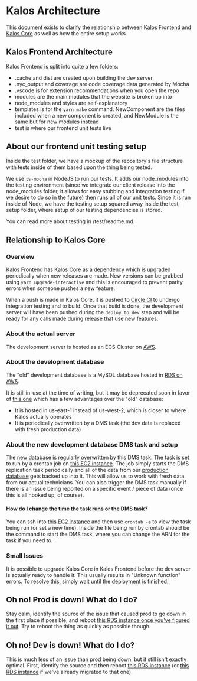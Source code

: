 # Kalos Architecture

This document exists to clarify the relationship between Kalos Frontend and [Kalos Core](https://github.com/rmilejcz/kalos-core) as well as how the entire setup works.

## Kalos Frontend Architecture

Kalos Frontend is split into quite a few folders:

- .cache and dist are created upon building the dev server
- .nyc_output and coverage are code coverage data generated by Mocha
- .vscode is for extension recommendations when you open the repo
- modules are the main modules that the website is broken up into
- node_modules and styles are self-explanatory
- templates is for the `yarn make` command. NewComponent are the files included when a new component is created, and NewModule is the same but for new modules instead
- test is where our frontend unit tests live

## About our frontend unit testing setup

Inside the test folder, we have a mockup of the repository's file structure with tests inside of them based upon the thing being tested.

We use `ts-mocha` in NodeJS to run our tests. It adds our node_modules into the testing environment (since we integrate our client release into the node_modules folder, it allows for easy stubbing and integration testing if we desire to do so in the future) then runs all of our unit tests. Since it is run inside of Node, we have the testing setup squared away inside the test-setup folder, where setup of our testing dependencies is stored.

You can read more about testing in /test/readme.md.

## Relationship to Kalos Core

### Overview

Kalos Frontend has Kalos Core as a dependency which is upgraded periodically when new releases are made. New versions can be grabbed using `yarn upgrade-interactive` and this is encouraged to prevent parity errors when someone pushes a new feature.

When a push is made in Kalos Core, it is pushed to [Circle CI](https://app.circleci.com/pipelines/github/rmilejcz) to undergo integration testing and to build. Once that build is done, the development server will have been pushed during the `deploy_to_dev` step and will be ready for any calls made during release that use new features.

### About the actual server

The development server is hosted as an ECS Cluster on [AWS](https://us-west-2.console.aws.amazon.com/ecs/home?region=us-west-2#/clusters/kalos-apps/services).

### About the development database

The "old" development database is a MySQL database hosted in [RDS on AWS](https://us-west-2.console.aws.amazon.com/rds/home?region=us-west-2#database:id=kalos-dev;is-cluster=false).

It is still in-use at the time of writing, but it may be deprecated soon in favor of [this one](https://console.aws.amazon.com/rds/home?region=us-east-1#database:id=kalos-dev-auto-prod-backup-open;is-cluster=false) which has a few advantages over the "old" database:

- It is hosted in us-east-1 instead of us-west-2, which is closer to where Kalos actually operates
- It is periodically overwritten by a DMS task (the dev data is replaced with fresh production data)

### About the new development database DMS task and setup

The [new database](https://console.aws.amazon.com/rds/home?region=us-east-1#database:id=kalos-dev-auto-prod-backup-open;is-cluster=false) is regularly overwritten by [this DMS task](https://console.aws.amazon.com/dms/v2/home?region=us-east-1#taskDetails/kalos-prod-to-dev-task-open). The task is set to run by a crontab job on [this EC2 instance](https://console.aws.amazon.com/ec2/v2/home?region=us-east-1#InstanceDetails:instanceId=i-0e8555f3af17025c7). The job simply starts the DMS replication task periodically and all of the data from our [production database](https://console.aws.amazon.com/rds/home?region=us-east-1#database:id=kalosnewprod;is-cluster=false) gets backed up into it. This will allow us to work with fresh data from our actual technicians. You can also trigger the DMS task manually if there is an issue being reported on a specific event / piece of data (once this is all hooked up, of course).

#### How do I change the time the task runs or the DMS task?

You can ssh into [this EC2 instance](https://console.aws.amazon.com/ec2/v2/home?region=us-east-1#InstanceDetails:instanceId=i-0e8555f3af17025c7) and then use `crontab -e` to view the task being run (or set a new time). Inside the file being run by crontab should be the command to start the DMS task, where you can change the ARN for the task if you need to.

### Small Issues

It is possible to upgrade Kalos Core in Kalos Frontend before the dev server is actually ready to handle it. This usually results in "Unknown function" errors. To resolve this, simply wait until the deployment is finished.

## Oh no! Prod is down! What do I do?

Stay calm, identify the source of the issue that caused prod to go down in the first place if possible, and reboot [this RDS instance once you've figured it out](https://console.aws.amazon.com/rds/home?region=us-east-1#database:id=kalosnewprod;is-cluster=false). Try to reboot the thing as quickly as possible though.

## Oh no! Dev is down! What do I do?

This is much less of an issue than prod being down, but it still isn't exactly optimal. First, identify the source and then reboot [this RDS instance](https://us-west-2.console.aws.amazon.com/rds/home?region=us-west-2#database:id=kalos-dev;is-cluster=false) (or [this RDS instance](https://console.aws.amazon.com/rds/home?region=us-east-1#database:id=kalos-dev-auto-prod-backup-open;is-cluster=false) if we've already migrated to that one).
